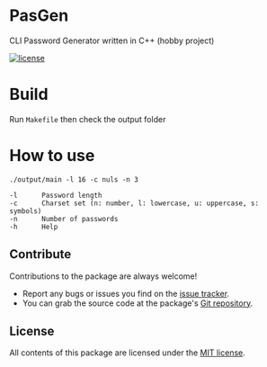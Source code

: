 # PasGen
CLI Password Generator written in C++ (hobby project)

[![license](https://img.shields.io/github/license/mashape/apistatus.svg)](https://github.com/OsoianMarcel/promise-all-always/blob/master/LICENSE)

# Build
Run `Makefile` then check the output folder

# How to use
`./output/main -l 16 -c nuls -n 3`
```
-l      Password length
-c      Charset set (n: number, l: lowercase, u: uppercase, s: symbols)
-n      Number of passwords
-h      Help
```

## Contribute

Contributions to the package are always welcome!

* Report any bugs or issues you find on the [issue tracker].
* You can grab the source code at the package's [Git repository].

## License

All contents of this package are licensed under the [MIT license].

[issue tracker]: https://github.com/OsoianMarcel/promise-all-always/issues
[Git repository]: https://github.com/OsoianMarcel/promise-all-always
[MIT license]: LICENSE
